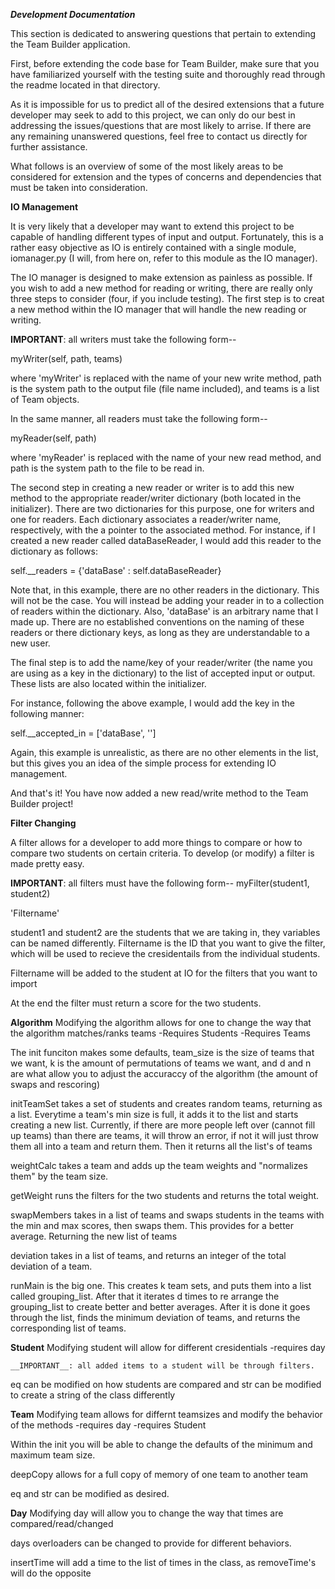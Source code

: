 
 ***Development Documentation***

 This section is dedicated to answering questions that pertain to
 extending the Team Builder application. 

 First, before extending the code base for Team Builder, make sure 
 that you have familiarized yourself with the testing suite and 
 thoroughly read through the readme located in that directory. 

 As it is impossible for us to predict all of the desired extensions
 that a future developer may seek to add to this project, we can only
 do our best in addressing the issues/questions that are most likely 
 to arrise. If there are any remaining unanswered questions, feel 
 free to contact us directly for further assistance. 

 What follows is an overview of some of the most likely areas to be
 considered for extension and the types of concerns and dependencies
 that must be taken into consideration. 

 **IO Management**

 It is very likely that a developer may want to extend this project
 to be capable of handling different types of input and output. Fortunately, 
 this is a rather easy objective as IO is entirely contained with a single module, 
 iomanager.py (I will, from here on, refer to this module as the IO manager). 

 The IO manager is designed to make extension as painless as possible. If 
 you wish to add a new method for reading or writing, there are really only 
 three steps to consider (four, if you include testing). The first step is to 
 creat a new method within the IO manager that will handle the new reading 
 or writing. 


   __IMPORTANT__: all writers must take the following form--

   myWriter(self, path, teams)

   where 'myWriter' is replaced with the name of your new write method, path
   is the system path to the output file (file name included), and teams is a 
   list of Team objects. 

   In the same manner, all readers must take the following form--

   myReader(self, path)

   where 'myReader' is replaced with the name of your new read method, and 
   path is the system path to the file to be read in. 

 
 The second step in creating a new reader or writer is to add this new method
 to the appropriate reader/writer dictionary (both located in the initializer).
 There are two dictionaries for this purpose, one for writers and one for readers. 
 Each dictionary associates a reader/writer name, respectively, with the a pointer
 to the associated method. For instance, if I created a new reader called dataBaseReader,
 I would add this reader to the dictionary as follows:

 self.\_\_readers = {'dataBase' : self.dataBaseReader}

 Note that, in this example, there are no other readers in the dictionary. This will
 not be the case. You will instead be adding your reader in to a collection of readers
 within the dictionary. Also, 'dataBase' is an arbitrary name that I made up. There
 are no established conventions on the naming of these readers or there dictionary keys, 
 as long as they are understandable to a new user. 

 The final step is to add the name/key of your reader/writer (the name you are using as a 
 key in the dictionary) to the list of accepted input or output. These lists are also 
 located within the initializer. 

 For instance, following the above example, I would add the key in the following manner:

 self.\_\_accepted\_in = ['dataBase', '']

 Again, this example is unrealistic, as there are no other elements in the list, but this
 gives you an idea of the simple process for extending IO management. 

 And that's it! You have now added a new read/write method to the Team Builder project!



 **Filter Changing**
 
 A filter allows for a developer to add more things to compare or how to compare two 
 students on certain criteria. To develop (or modify) a filter is made pretty easy.

   __IMPORTANT__: all filters must have the following form--
   myFilter(student1, student2)

   'Filtername'

   student1 and student2 are the students that we are taking in, they variables can be 
   named differently. Filtername is the ID that you want to give the filter, which will
   be used to recieve the cresidentails from the individual students.

   Filtername will be added to the student at IO for the filters that you want to import

At the end the filter must return a score for the two students.


**Algorithm**
Modifying the algorithm allows for one to change the way that the algorithm matches/ranks teams
-Requires Students
-Requires Teams

The init funciton makes some defaults, team_size is the size of teams that we want, k is the amount of permutations of teams we want, and d and n are what allow you to adjust the accuraccy of the algorithm (the amount of swaps and rescoring)

initTeamSet takes a set of students and creates random teams, returning as a list. Everytime a team's min size is full, it adds it to the list and starts creating a new list. Currently, if there are more people left over (cannot fill up teams) than there are teams, it will throw an error, if not it will just throw them all into a team and return them. Then it returns all the list's of teams

weightCalc takes a team and adds up the team weights and "normalizes them" by the team size. 

getWeight runs the filters for the two students and returns the total weight.

swapMembers takes in a list of teams and swaps students in the teams with the min and max scores, then swaps them. This provides for a better average. Returning the new list of teams

deviation takes in a list of teams, and returns an integer of the total deviation of a team.


runMain is the big one. This creates k team sets, and puts them into a list called grouping_list. After that it iterates d times to re arrange the grouping_list to create better and better averages. After it is done it goes through the list, finds the minimum deviation of teams, and returns the corresponding list of teams. 


**Student**
Modifying student will allow for different cresidentials
-requires day

	__IMPORTANT__: all added items to a student will be through filters.

eq can be modified on how students are compared and str can be modified to create a string of the class differently

**Team**
Modifying team allows for differnt teamsizes and modify the behavior of the methods
-requires day
-requires Student

Within the init you will be able to change the defaults of the minimum and maximum team size. 

deepCopy allows for a full copy of memory of one team to another team

eq and str can be modified as desired. 

**Day**
Modifying day will allow you to change the way that times are compared/read/changed

days overloaders can be changed to provide for different behaviors. 

insertTime will add a time to the list of times in the class, as removeTime's will do the opposite


 
